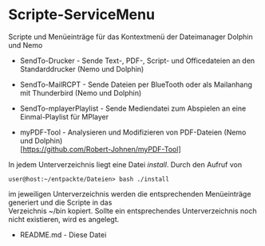 # Scripte-ServiceMenu
Scripte und Menüeinträge für das Kontextmenü der Dateimanager Dolphin und Nemo

- SendTo-Drucker - Sende Text-, PDF-, Script- und Officedateien an den Standarddrucker (Nemo und Dolphin)

- SendTo-MailRCPT - Sende Dateien per BlueTooth oder als Mailanhang mit Thunderbird (Nemo und Dolphin)

- SendTo-mplayerPlaylist - Sende Mediendatei zum Abspielen an eine Einmal-Playlist für MPlayer

- myPDF-Tool - Analysieren und Modifizieren von PDF-Dateien (Nemo und Dolphin) </br> [https://github.com/Robert-Johnen/myPDF-Tool]

In jedem Unterverzeichnis liegt eine Datei _install_. Durch den Aufruf von
```
user@host:~/entpackte/Dateien> bash ./install
```
im jeweiligen Unterverzeichnis werden die entsprechenden Menüeinträge generiert und die Scripte in das </br>
Verzeichnis ~/bin kopiert. Sollte ein entsprechendes Unterverzeichnis noch nicht existieren, wird es angelegt.</br>

* README.md - Diese Datei